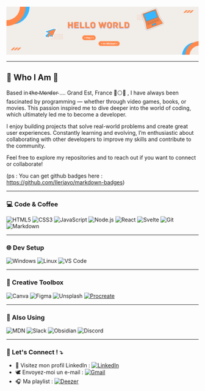 
![cover](https://github.com/MickaelTomellini/MickaelTomellini/blob/6456669c88e4ba3acffd1e6b4edfc1de39e966f7/img/Banni%C3%A8re%20LinkedIn%20gris%20illustration%20minimaliste%20d%C3%A9veloppeur%20web%20(1).png)

---

## 🎸 Who I Am 🦝

Based in  ̴t̴h̴e̴ ̴M̴o̴r̴d̴o̴r̴  .... Grand Est, France 🔵⚪🔴
, I have always been fascinated by programming — whether through video games, books, or movies. This passion inspired me to dive deeper into the world of coding, which ultimately led me to become a developer.

I enjoy building projects that solve real-world problems and create great user experiences. Constantly learning and evolving, I’m enthusiastic about collaborating with other developers to improve my skills and contribute to the community.

Feel free to explore my repositories and to reach out if you want to connect or collaborate!

(ps : You can get github badges here : https://github.com/Ileriayo/markdown-badges)


---

### 💻️ Code & Coffee

![HTML5](https://img.shields.io/badge/HTML5-E34F26?style=for-the-badge&logo=html5&logoColor=white)
![CSS3](https://img.shields.io/badge/CSS3-1572B6?style=for-the-badge&logo=css3&logoColor=white)
![JavaScript](https://img.shields.io/badge/JavaScript-F7DF1E?style=for-the-badge&logo=javascript&logoColor=black)
![Node.js](https://img.shields.io/badge/Node.js-339933?style=for-the-badge&logo=nodedotjs&logoColor=white)
![React](https://img.shields.io/badge/React-61DAFB?style=for-the-badge&logo=react&logoColor=black)
![Svelte](https://img.shields.io/badge/Svelte-FF3E00?style=for-the-badge&logo=svelte&logoColor=white)
![Git](https://img.shields.io/badge/Git-F05032?style=for-the-badge&logo=git&logoColor=white)
![Markdown](https://img.shields.io/badge/Markdown-000000?style=for-the-badge&logo=markdown&logoColor=white)

---

### 🌐 Dev Setup

![Windows](https://img.shields.io/badge/Windows-0078D6?style=for-the-badge&logo=windows&logoColor=white)
![Linux](https://img.shields.io/badge/Linux-FCC624?style=for-the-badge&logo=linux&logoColor=black)
![VS Code](https://img.shields.io/badge/VS_Code-007ACC?style=for-the-badge&logo=visual-studio-code&logoColor=white)



---

### 🎨 Creative Toolbox

![Canva](https://img.shields.io/badge/Canva-00C4CC?style=for-the-badge&logo=canva&logoColor=white)
![Figma](https://img.shields.io/badge/Figma-F24E1E?style=for-the-badge&logo=figma&logoColor=white)
![Unsplash](https://img.shields.io/badge/Unsplash-000000?style=for-the-badge&logo=unsplash&logoColor=white)
[![Procreate](https://img.shields.io/badge/Procreate-7B2CBF?style=for-the-badge&logo=procreate&logoColor=FF6F00)](https://procreate.com/)

---

### 🧰 Also Using

![MDN](https://img.shields.io/badge/MDN_Web_Docs-black?style=for-the-badge&logo=mdnwebdocs&logoColor=white)
![Slack](https://img.shields.io/badge/Slack-4A154B?style=for-the-badge&logo=slack&logoColor=white)
![Obsidian](https://img.shields.io/badge/Obsidian-483699?style=for-the-badge&logo=obsidian&logoColor=white)
![Discord](https://img.shields.io/badge/Discord-7B2CBF?style=for-the-badge&logo=discord&logoColor=FF6F00)



---

### 📮 Let's Connect ! ⤵️

- 💼 Visitez mon profil LinkedIn : [![LinkedIn](https://img.shields.io/badge/LinkedIn-0A66C2?style=for-the-badge&logo=linkedin&logoColor=white)](https://linkedin.com/in/ton-profil)
- 🕊️ Envoyez-moi un e-mail : [![Gmail](https://img.shields.io/badge/Gmail-D14836?style=for-the-badge&logo=gmail&logoColor=white)](mailto:ton.email@gmail.com)
- 🎧 Ma playlist : [![Deezer](https://img.shields.io/badge/Deezer-7B2CBF?style=for-the-badge&logo=deezer&logoColor=FF6F00)](https://www.deezer.com/fr/playlist/TON_ID)
